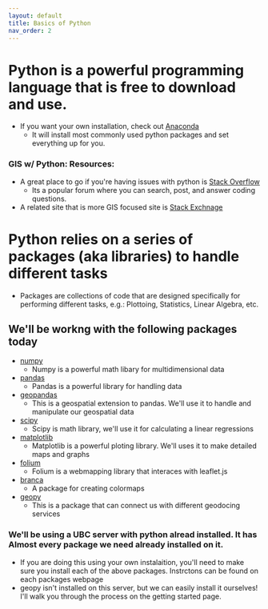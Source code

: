 ```yaml
---
layout: default
title: Basics of Python
nav_order: 2
---
```

# Python is a powerful programming language that is free to download and use.
* If you want your own installation, check out [Anaconda](https://www.anaconda.com/products/individual)
  * It will install most commonly used python packages and set everything up for you.


### GIS w/ Python: Resources:

* A great place to go if you're having issues with python is [Stack Overflow](https://stackoverflow.com/)
	* Its a popular forum where you can search, post, and answer coding questions.
* A related site that is more GIS focused site is [Stack Exchnage](https://gis.stackexchange.com/)


# Python relies on a series of packages (aka libraries) to handle different tasks

* Packages are collections of code that are designed specifically for performing different tasks, e.g.: Plottoing, Statistics, Linear Algebra, etc.


## We'll be workng with the following packages today
* [numpy](https://numpy.org/doc/stable/)
	* Numpy is a powerful math libary for multidimensional data
* [pandas](https://pandas.pydata.org/docs/)
	* Pandas is a powerful library for handling data
* [geopandas](https://geopandas.org/)
	* This is a geospatial extension to pandas.  We'll use it to handle and manipulate our geospatial data
* [scipy](https://docs.scipy.org/doc/scipy/reference/)
	* Scipy is math library, we'll use it for calculating a linear regressions
* [matplotlib](https://matplotlib.org/contents.html)
	* Matplotlib is a powerful ploting library.  We'll uses it to make detailed maps and graphs
* [folium](https://python-visualization.github.io/folium/quickstart.html#Getting-Started)
	* Folium is a webmapping library that interaces with leaflet.js
* [branca](https://python-visualization.github.io/branca/colormap.html)
	* A package for creating colormaps
* [geopy](https://geopy.readthedocs.io/en/stable/)
	* This is a package that can connect us with different geodocing services

### We'll be using a UBC server with python alread installed.  It has **Almost** every package we need already installed on it.
* If you are doing this using your own instalaition, you'll need to make sure you install each of the above packages.  Instrctons can be found on each packages webpage
* geopy isn't installed on this server, but we can easily install it ourselves!  I'll walk you through the process on the getting started page.

